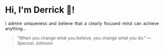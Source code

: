 # Hi, I'm Derrick 👋!
<p align="justify">I admire uniqueness and believe that a clearly focused mind can achieve anything...</p> 
<!-- #quote-start -->
<blockquote>&ldquo;When you change what you believe, you change what you do.&rdquo; &mdash; <footer>Spencer Johnson</footer></blockquote>
<!-- #quote-end -->
